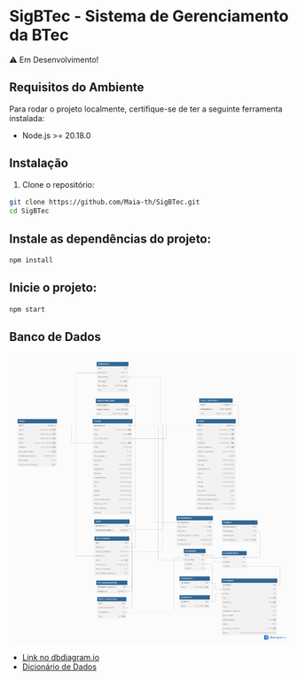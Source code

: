 # SigBTec - Sistema de Gerenciamento da BTec

⚠️ Em Desenvolvimento!

## Requisitos do Ambiente

Para rodar o projeto localmente, certifique-se de ter a seguinte ferramenta instalada:

- Node.js >= 20.18.0
  
## Instalação

1. Clone o repositório:

```bash
git clone https://github.com/Maia-th/SigBTec.git
cd SigBTec
```

## Instale as dependências do projeto:

```bash
npm install
```
## Inicie o projeto:

```bash
npm start
```

## Banco de Dados

<img alt='Diagrama ER' src='.github/assets/diagramaBTec.png'/>

- [Link no dbdiagram.io](https://dbdiagram.io/d/6750d2f6e9daa85acab295d6)
- [Dicionário de Dados](.github/docs/bancoDeDados.md)